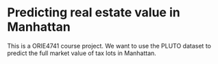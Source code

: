 # Predicting real estate value in Manhattan
This is a ORIE4741 course project. We want to use the PLUTO dataset to predict the full market value of tax lots in Manhattan. 
